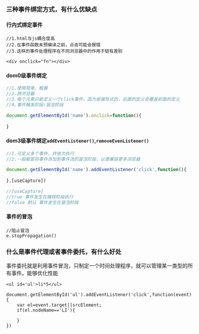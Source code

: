 ### 三种事件绑定方式，有什么优缺点

#### 行内式绑定事件
```
//1.html与js耦合度高
//2.在事件函数未预编译之前，点击可能会报错
//3.这样的事件处理程序在不同浏览器中的作用于链有差别

<div onclick="fn"></div>
```
#### dom0级事件绑定

```js
//1.使用简单，粗暴
//2.跨浏览器
//3.每个元素只能定义一个click事件，因为是属性式的，后面的定义会覆盖前面的定义
//4.事件触发阶段:冒泡阶段

document.getElementById('name').onclick=function(){
    
}
```

#### dom3级事件绑定`addEventListener()`,`removeEvenListener()`
```js
//1.可定义多个事件，并依次执行
//2.一般都是将事件添加到事件流的冒泡阶段，以便兼容更多浏览器

document.getElementById('name').addEventListener('click',function(){
    
},[useCapture])

//[useCapture] 
//true 事件发生在捕获阶段执行
//false 默认 事件发生在冒泡阶段

```

#### 事件的冒泡
```
//阻止冒泡
e.stopPropagation()
```

### 什么是事件代理或者事件委托，有什么好处
事件委托就是利用事件冒泡，只制定一个时间处理程序，就可以管理某一类型的所有事件。能够优化性能

```
<ul id='ul'>li*5</ul>

document.getElementById('ul').addEventListener('click',function(event){
    var el=event.target||srcElement;
    if(el.nodeName=='LI'){
        
    }
})

```